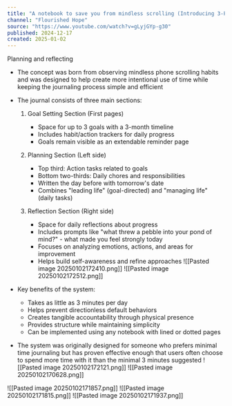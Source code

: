 ```yaml
---
title: "A notebook to save you from mindless scrolling (Introducing 3-Part Journal)"
channel: "Flourished Hope"
source: "https://www.youtube.com/watch?v=gLyjGYp-g30"
published: 2024-12-17
created: 2025-01-02
---
```

Planning and reflecting

* The concept was born from observing mindless phone scrolling habits and was designed to help create more intentional use of time while keeping the journaling process simple and efficient

* The journal consists of three main sections:
  1. Goal Setting Section (First pages)
     - Space for up to 3 goals with a 3-month timeline
     - Includes habit/action trackers for daily progress
     - Goals remain visible as an extendable reminder page

  2. Planning Section (Left side)
     - Top third: Action tasks related to goals
     - Bottom two-thirds: Daily chores and responsibilities
     - Written the day before with tomorrow's date
     - Combines "leading life" (goal-directed) and "managing life" (daily tasks)    

  3. Reflection Section (Right side)
     - Space for daily reflections about progress
     - Includes prompts like "what threw a pebble into your pond of mind?" - what made you feel strongly today
     - Focuses on analyzing emotions, actions, and areas for improvement
     - Helps build self-awareness and refine approaches
    ![[Pasted image 20250102172410.png]]
    ![[Pasted image 20250102172512.png]]

* Key benefits of the system:
  - Takes as little as 3 minutes per day
  - Helps prevent directionless default behaviors
  - Creates tangible accountability through physical presence
  - Provides structure while maintaining simplicity
  - Can be implemented using any notebook with lined or dotted pages

* The system was originally designed for someone who prefers minimal time journaling but has proven effective enough that users often choose to spend more time with it than the minimal 3 minutes suggested
![[Pasted image 20250102172121.png]]
![[Pasted image 20250102170628.png]]

![[Pasted image 20250102171857.png]]
![[Pasted image 20250102171815.png]]
![[Pasted image 20250102171937.png]]
